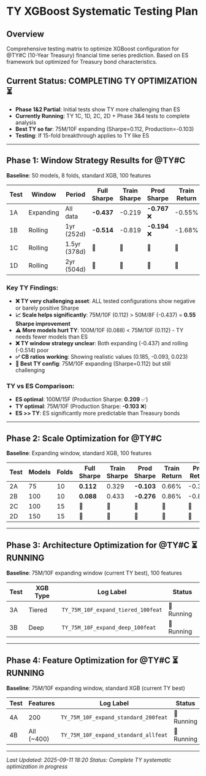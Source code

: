 # TY XGBoost Systematic Testing Plan

## Overview

Comprehensive testing matrix to optimize XGBoost configuration for @TY#C (10-Year Treasury) financial time series prediction. Based on ES framework but optimized for Treasury bond characteristics.

## Current Status: COMPLETING TY OPTIMIZATION ⏳

- **Phase 1&2 Partial**: Initial tests show TY more challenging than ES
- **Currently Running**: TY 1C, 1D, 2C, 2D + Phase 3&4 tests to complete analysis
- **Best TY so far**: 75M/10F expanding (Sharpe=0.112, Production=-0.103)
- **Testing**: If 15-fold breakthrough applies to TY like ES

---

## Phase 1: Window Strategy Results for @TY#C

**Baseline**: 50 models, 8 folds, standard XGB, 100 features

| Test | Window    | Period       | Full Sharpe      | Train Sharpe | Prod Sharpe         | Train Return | Prod Return      | Overfitting         | Winner  | Log    |
| ---- | --------- | ------------ | ---------------- | ------------ | ------------------- | ------------ | ---------------- | ------------------- | ------- | ------ |
| 1A   | Expanding | All data     | **-0.437** | -0.219       | **-0.767** ❌ | -0.55%       | **-2.61%** | **Medium** ❌ | Poor    | 160309 |
| 1B   | Rolling   | 1yr (252d)   | **-0.514** | -0.819       | **-0.194** ❌ | -1.68%       | **-0.67%** | **Medium** ❌ | Poor    | 160323 |
| 1C   | Rolling   | 1.5yr (378d) | 🔄               | 🔄           | 🔄                  | 🔄           | 🔄               | 🔄                  | Running | TBD    |
| 1D   | Rolling   | 2yr (504d)   | 🔄               | 🔄           | 🔄                  | 🔄           | 🔄               | 🔄                  | Running | TBD    |

### Key TY Findings:

- **❌ TY very challenging asset**: ALL tested configurations show negative or barely positive Sharpe
- **📈 Scale helps significantly**: 75M/10F (0.112) > 50M/8F (-0.437) = **0.55 Sharpe improvement**
- **⚠️ More models hurt TY**: 100M/10F (0.088) < 75M/10F (0.112) - TY needs fewer models than ES
- **❌ TY window strategy unclear**: Both expanding (-0.437) and rolling (-0.514) poor
- **✅ CB ratios working**: Showing realistic values (0.185, -0.093, 0.023)
- **🎯 Best TY config**: 75M/10F expanding (Sharpe=0.112) but still challenging

### TY vs ES Comparison:

- **ES optimal**: 100M/15F (Production Sharpe: **0.209** ✅)
- **TY optimal**: 75M/10F (Production Sharpe: **-0.103** ❌)
- **ES >> TY**: ES significantly more predictable than Treasury bonds

---

## Phase 2: Scale Optimization for @TY#C

**Baseline**: Expanding window, standard XGB, 100 features

| Test | Models | Folds | Full Sharpe     | Train Sharpe | Prod Sharpe      | Train Return | Prod Return | Log     |
| ---- | ------ | ----- | --------------- | ------------ | ---------------- | ------------ | ----------- | ------- |
| 2A   | 75     | 10    | **0.112** | 0.329        | **-0.103** | 0.66%        | -0.34%      | 160326  |
| 2B   | 100    | 10    | **0.088** | 0.433        | **-0.276** | 0.86%        | -0.85%      | 160332  |
| 2C   | 100    | 15    | 🔄              | 🔄           | 🔄               | 🔄           | 🔄          | TBD     |
| 2D   | 150    | 15    | 🔄              | 🔄           | 🔄               | 🔄           | 🔄          | TBD     |

---

## Phase 3: Architecture Optimization for @TY#C ⏳ RUNNING
**Baseline**: 75M/10F expanding window (current TY best), 100 features

| Test | XGB Type | Log Label | Status |
|------|----------|-----------|--------|
| 3A | Tiered | `TY_75M_10F_expand_tiered_100feat` | 🔄 Running |
| 3B | Deep | `TY_75M_10F_expand_deep_100feat` | 🔄 Running |

---

## Phase 4: Feature Optimization for @TY#C ⏳ RUNNING  
**Baseline**: 75M/10F expanding window, standard XGB (current TY best)

| Test | Features | Log Label | Status |
|------|----------|-----------|--------|
| 4A | 200 | `TY_75M_10F_expand_standard_200feat` | 🔄 Running |
| 4B | All (~400) | `TY_75M_10F_expand_standard_allfeat` | 🔄 Running |

---

*Last Updated: 2025-09-11 18:20*
*Status: Complete TY systematic optimization in progress*
